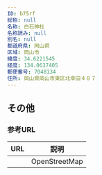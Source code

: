 ```yaml
---
ID: b75rf
総称: null
名称: 白石神社
名称読み: null
別名: null
都道府県: 岡山県
区域: 岡山市
緯度: 34.6221545
経度: 134.0637405
郵便番号: 7048134
住所: 岡山県岡山市東区北幸田４８７
---
```


## その他

### 参考URL

| URL | 説明          |
| --- | ------------- |
|     | OpenStreetMap |
